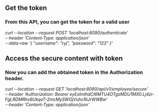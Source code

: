 ## Get the token
### From this API, you can get the token for a valid user

*curl --location --request POST 'localhost:8090/authenticate' \
--header 'Content-Type: application/json' \
--data-raw '{
	"username": "ryj",
	"password": "123"
}'*


## Access the secure content with token
### Now you can add the obtained token in the Authorization header.

*curl --location --request GET 'localhost:8090/api/v1/employee/secure' \
--header 'Authorization: Bearer eyEsImlhdCI6MTU4OTgzMDU1MX0.Lj4zi-FgLRDMRhv6UkqoT-2mcMySWGjVuhcRiJrWWBw' \
--header 'Content-Type: application/json'*
